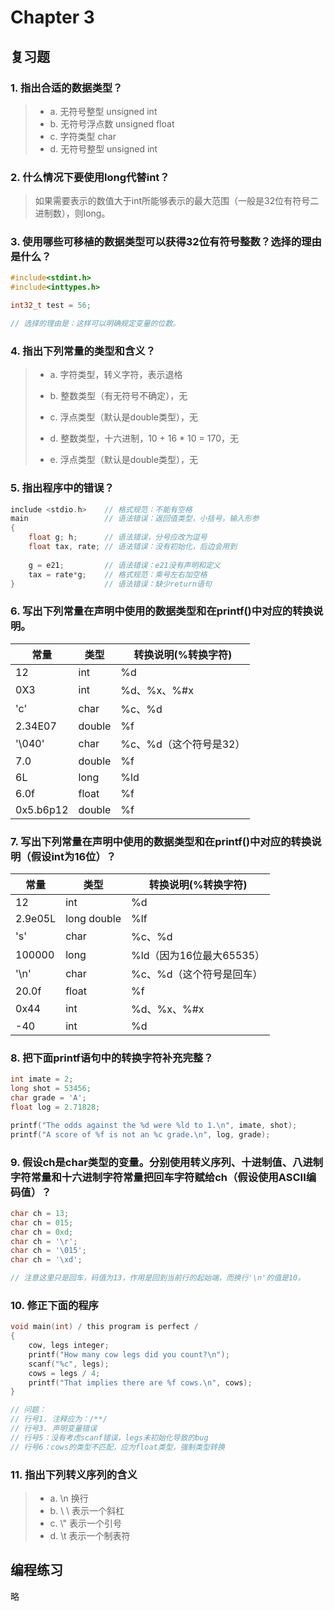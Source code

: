 # Chapter  3

## 复习题

### 1. 指出合适的数据类型？

> - a. 无符号整型 unsigned int
> - b. 无符号浮点数 unsigned float
> - c. 字符类型 char
> - d. 无符号整型 unsigned int

### 2. 什么情况下要使用long代替int？

> 如果需要表示的数值大于int所能够表示的最大范围（一般是32位有符号二进制数），则long。

### 3. 使用哪些可移植的数据类型可以获得32位有符号整数？选择的理由是什么？

```c
#include<stdint.h>
#include<inttypes.h>

int32_t test = 56;

// 选择的理由是：这样可以明确规定变量的位数。
```

### 4. 指出下列常量的类型和含义？

> - a. 字符类型，转义字符，表示退格
>
> - b. 整数类型（有无符号不确定），无
> - c. 浮点类型（默认是double类型），无
> - d. 整数类型，十六进制，10 + 16 * 10 = 170，无
> - e. 浮点类型（默认是double类型），无

### 5. 指出程序中的错误？

```c
include <stdio.h>    // 格式规范：不能有空格
main				 // 语法错误：返回值类型，小括号，输入形参
{
	float g; h;      // 语法错误，分号应改为逗号
	float tax, rate; // 语法错误：没有初始化，后边会用到
	
	g = e21;         // 语法错误：e21没有声明和定义
	tax = rate*g;    // 格式规范：乘号左右加空格
}					 // 语法错误：缺少return语句
```

### 6. 写出下列常量在声明中使用的数据类型和在printf()中对应的转换说明。

|常量|类型|转换说明(%转换字符)|
|--|--|--|
|12|int|%d|
|0X3|int|%d、%x、%#x|
|'c'|char|%c、%d|
|2.34E07|double|%f|
|'\\040'|char|%c、%d（这个符号是32）|
|7.0|double|%f|
|6L|long|%ld|
|6.0f|float|%f|
|0x5.b6p12|double|%f|

### 7. 写出下列常量在声明中使用的数据类型和在printf()中对应的转换说明（假设int为16位）？

|常量|类型|转换说明(%转换字符)|
|--|--|--|
|12|int|%d|
|2.9e05L|long double|%lf|
|'s'|char|%c、%d|
|100000|long|%ld（因为16位最大65535）|
|'\\n'|char|%c、%d（这个符号是回车）|
|20.0f|float|%f|
|0x44|int|%d、%x、%#x|
|-40|int|%d|

### 8. 把下面printf语句中的转换字符补充完整？

```c
int imate = 2;
long shot = 53456;
char grade = 'A';
float log = 2.71828;

printf("The odds against the %d were %ld to 1.\n", imate, shot);
printf("A score of %f is not an %c grade.\n", log, grade);
```

### 9. 假设ch是char类型的变量。分别使用转义序列、十进制值、八进制字符常量和十六进制字符常量把回车字符赋给ch（假设使用ASCII编码值）？

```c
char ch = 13;
char ch = 015;
char ch = 0xd;
char ch = '\r';
char ch = '\015';
char ch = '\xd';

// 注意这里只是回车，码值为13，作用是回到当前行的起始端，而换行'\n'的值是10。
```

### 10. 修正下面的程序

```c
void main(int) / this program is perfect /
{
    cow, legs integer;
    printf("How many cow legs did you count?\n");
    scanf("%c", legs);
    cows = legs / 4;
    printf("That implies there are %f cows.\n", cows);
}

// 问题：
// 行号1. 注释应为：/**/
// 行号3. 声明变量错误
// 行号5：没有考虑scanf错误，legs未初始化导致的bug
// 行号6：cows的类型不匹配，应为float类型，强制类型转换
```

### 11. 指出下列转义序列的含义

> - a. \n 换行
> - b. \\ \ 表示一个斜杠
> - c. \\" 表示一个引号
> - d. \\t 表示一个制表符

## 编程练习

略